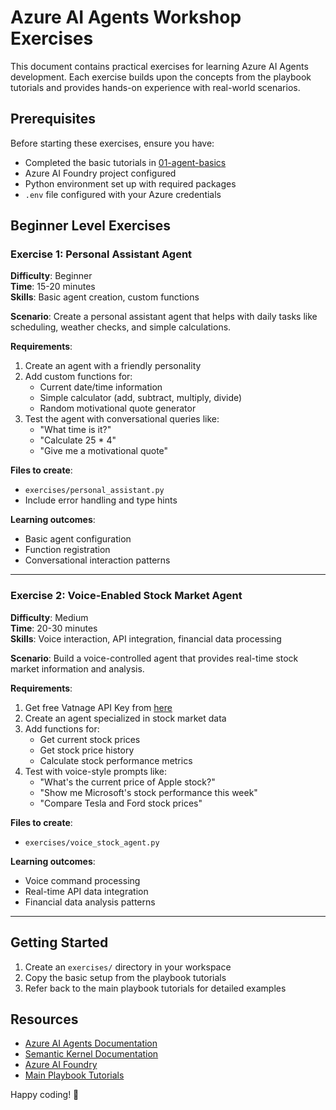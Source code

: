 # Azure AI Agents Workshop Exercises

This document contains practical exercises for learning Azure AI Agents development. Each exercise builds upon the concepts from the playbook tutorials and provides hands-on experience with real-world scenarios.

## Prerequisites

Before starting these exercises, ensure you have:
- Completed the basic tutorials in [01-agent-basics](01-agent-basics/)
- Azure AI Foundry project configured
- Python environment set up with required packages
- `.env` file configured with your Azure credentials

## Beginner Level Exercises

### Exercise 1: Personal Assistant Agent
**Difficulty**: Beginner  
**Time**: 15-20 minutes  
**Skills**: Basic agent creation, custom functions

**Scenario**: Create a personal assistant agent that helps with daily tasks like scheduling, weather checks, and simple calculations.

**Requirements**:
1. Create an agent with a friendly personality
2. Add custom functions for:
   - Current date/time information
   - Simple calculator (add, subtract, multiply, divide)
   - Random motivational quote generator
3. Test the agent with conversational queries like:
   - "What time is it?"
   - "Calculate 25 * 4"
   - "Give me a motivational quote"

**Files to create**:
- `exercises/personal_assistant.py`
- Include error handling and type hints

**Learning outcomes**:
- Basic agent configuration
- Function registration
- Conversational interaction patterns

---

### Exercise 2: Voice-Enabled Stock Market Agent
**Difficulty**: Medium  
**Time**: 20-30 minutes  
**Skills**: Voice interaction, API integration, financial data processing

**Scenario**: Build a voice-controlled agent that provides real-time stock market information and analysis.

**Requirements**:
1. Get free Vatnage API Key from [here](https://www.alphavantage.co/support/#api-key)
1. Create an agent specialized in stock market data
2. Add functions for:
    - Get current stock prices
    - Get stock price history
    - Calculate stock performance metrics
3. Test with voice-style prompts like:
    - "What's the current price of Apple stock?"
    - "Show me Microsoft's stock performance this week"
    - "Compare Tesla and Ford stock prices"

**Files to create**:
- `exercises/voice_stock_agent.py`

**Learning outcomes**:
- Voice command processing
- Real-time API data integration
- Financial data analysis patterns

---


## Getting Started

1. Create an `exercises/` directory in your workspace
2. Copy the basic setup from the playbook tutorials
3. Refer back to the main playbook tutorials for detailed examples


## Resources

- [Azure AI Agents Documentation](https://learn.microsoft.com/en-us/azure/ai-services/agents/)
- [Semantic Kernel Documentation](https://learn.microsoft.com/en-us/semantic-kernel/)
- [Azure AI Foundry](https://azure.microsoft.com/en-us/products/ai-foundry/)
- [Main Playbook Tutorials](README.md)

Happy coding! 🚀
